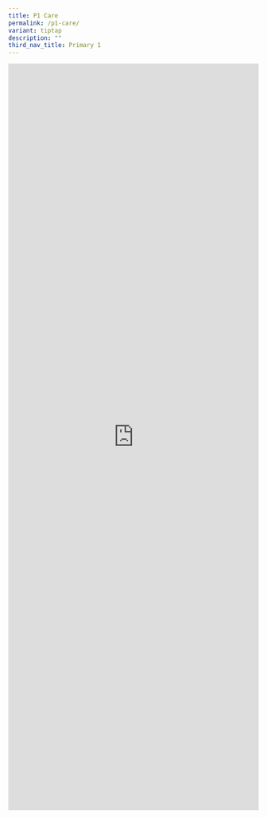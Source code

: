 ```yaml
---
title: P1 Care
permalink: /p1-care/
variant: tiptap
description: ""
third_nav_title: Primary 1
---
```

<div class="iframe-wrapper">
<iframe height="1500" width="100%" allowfullscreen="true" frameborder="0" src="https://docs.google.com/document/d/e/2PACX-1vQamU6ix1s_KjXnJJUZosL09plfno1njPLHvnAhquCXDzUE_faYv0pfSyj6bE5XsQ/pub?embedded=true"></iframe>
</div>
<p></p>